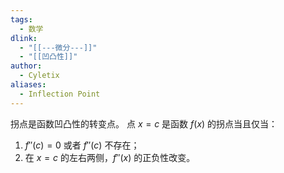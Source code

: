 ```yaml
---
tags:
  - 数学
dlink:
  - "[[---微分---]]"
  - "[[凹凸性]]"
author:
  - Cyletix
aliases:
  - Inflection Point
---
```

拐点是函数凹凸性的转变点。
点 $x=c$ 是函数 $f(x)$ 的拐点当且仅当：
1. $f''(c) = 0$ 或者 $f''(c)$ 不存在；
2. 在 $x=c$ 的左右两侧，$f''(x)$ 的正负性改变。
